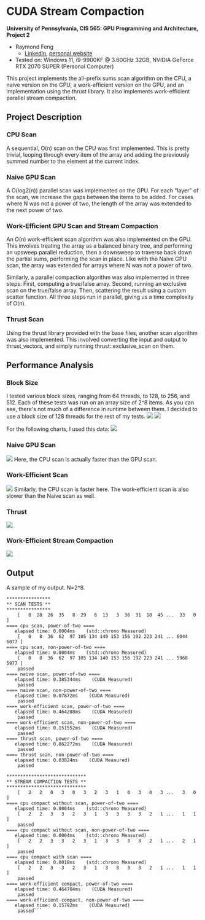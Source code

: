 CUDA Stream Compaction
======================

**University of Pennsylvania, CIS 565: GPU Programming and Architecture, Project 2**

* Raymond Feng
  * [LinkedIn](https://www.linkedin.com/in/raymond-ma-feng/), [personal website](https://www.rfeng.dev/)
* Tested on: Windows 11, i9-9900KF @ 3.60GHz 32GB, NVIDIA GeForce RTX 2070 SUPER (Personal Computer)

This project implements the all-prefix sums scan algorithm on the CPU, a naive version on the GPU, a work-efficient version on the GPU, and an implementation using the thrust library. It also implements work-efficient parallel stream compaction.

## Project Description

### CPU Scan
A sequential, O(n) scan on the CPU was first implemented. This is pretty trivial, looping through every item of the array and adding the previously summed number to the element at the current index.

### Naive GPU Scan
A O(log2(n)) parallel scan was implemented on the GPU. For each "layer" of the scan, we increase the gaps between the items to be added. For cases where N was not a power of two, the length of the array was extended to the next power of two.

### Work-Efficient GPU Scan and Stream Compaction
An O(n) work-efficient scan algorithm was also implemented on the GPU. This involves treating the array as a balanced binary tree, and performing an upsweep parallel reduction, then a downsweep to traverse back down the partial sums, performing the scan in place. 
Like with the Naive GPU scan, the array was extended for arrays where N was not a power of two.

Similarly, a parallel compaction algorithm was also implemented in three steps: First, computing a true/false array. Second, running an exclusive scan on the true/false array. Then, scattering the result using a custom scatter function. All three steps run in parallel, giving us a time complexity of O(n).

### Thrust Scan
Using the thrust library provided with the base files, another scan algorithm was also implemented. This involved converting the input and output to thrust_vectors, and simply running thrust::exclusive_scan on them. 

## Performance Analysis

### Block Size
I tested various block sizes, ranging from 64 threads, to 128, to 256, and 512. Each of these tests was run on an array size of 2^8 items. As you can see, there's not much of a difference in runtime between them. I decided to use a block size of 128 threads for the rest of my tests.
![](img/image1.1.png)
![](img/image1.png)

For the following charts, I used this data:
![](img/image6.png)
### Naive GPU Scan
![](img/image2.png)
Here, the CPU scan is actually faster than the GPU scan.

### Work-Efficient Scan
![](img/image3.png)
Similarly, the CPU scan is faster here. The work-efficient scan is also slower than the Naive scan as well.

### Thrust
![](img/image4.png)

### Work-Efficient Stream Compaction
![](img/image5.png)

## Output
A sample of my output. N=2^8.

```
****************
** SCAN TESTS **
****************
    [   8  28  26  35   8  29   6  13   3  36  31  18  45 ...  33   0 ]
==== cpu scan, power-of-two ====
   elapsed time: 0.0004ms    (std::chrono Measured)
    [   0   8  36  62  97 105 134 140 153 156 192 223 241 ... 6044 6077 ]
==== cpu scan, non-power-of-two ====
   elapsed time: 0.0004ms    (std::chrono Measured)
    [   0   8  36  62  97 105 134 140 153 156 192 223 241 ... 5968 5977 ]
    passed
==== naive scan, power-of-two ====
   elapsed time: 0.385344ms    (CUDA Measured)
    passed
==== naive scan, non-power-of-two ====
   elapsed time: 0.07872ms    (CUDA Measured)
    passed
==== work-efficient scan, power-of-two ====
   elapsed time: 0.464288ms    (CUDA Measured)
    passed
==== work-efficient scan, non-power-of-two ====
   elapsed time: 0.151552ms    (CUDA Measured)
    passed
==== thrust scan, power-of-two ====
   elapsed time: 0.862272ms    (CUDA Measured)
    passed
==== thrust scan, non-power-of-two ====
   elapsed time: 0.03824ms    (CUDA Measured)
    passed

*****************************
** STREAM COMPACTION TESTS **
*****************************
    [   2   2   0   3   0   3   2   3   1   0   3   0   3 ...   3   0 ]
==== cpu compact without scan, power-of-two ====
   elapsed time: 0.0004ms    (std::chrono Measured)
    [   2   2   3   3   2   3   1   3   3   3   3   2   1 ...   1   1 ]
    passed
==== cpu compact without scan, non-power-of-two ====
   elapsed time: 0.0004ms    (std::chrono Measured)
    [   2   2   3   3   2   3   1   3   3   3   3   2   1 ...   2   1 ]
    passed
==== cpu compact with scan ====
   elapsed time: 0.0018ms    (std::chrono Measured)
    [   2   2   3   3   2   3   1   3   3   3   3   2   1 ...   1   1 ]
    passed
==== work-efficient compact, power-of-two ====
   elapsed time: 0.464704ms    (CUDA Measured)
    passed
==== work-efficient compact, non-power-of-two ====
   elapsed time: 0.15792ms    (CUDA Measured)
    passed```
